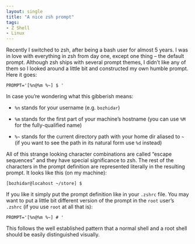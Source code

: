 ```yaml
---
layout: single
title: "A nice zsh prompt"
tags:
- Z Shell
- Linux
---
```


Recently I switched to zsh, after being a bash user for almost 5
years. I was in love with everything in zsh from day one, except one
thing – the default prompt. Although zsh ships with several prompt
themes, I didn’t like any of them so I looked around a little bit and
constructed my own humble prompt. Here it goes:

``` shell
PROMPT='[%n@%m %~] $ '
```

In case you’re wondering what this gibberish means:

* `%n` stands for your username (e.g. `bozhidar`)

* `%m` stands for the first part of your machine’s hostname (you can use `%M`
for the fully-qualified name)

* `%~` stands for the current directory path with your home dir aliased
 to `~` (if you want to see the path in its natural form use `%d`
 instead)

All of this strange looking character combinations are called “escape
sequences” and they have special significance to zsh. The rest of the
characters in the prompt definition are represented literally in the
resulting prompt. It looks like this (on my machine):

```
[bozhidar@locahost ~/store] $
```

If you like it simply put the prompt definition like in your `.zshrc`
file. You may want to put a little bit different version of the prompt
in the `root` user’s `.zshrc` (if you use `root` at all that is):

``` shell
PROMPT='[%n@%m %~] # '
```

This follows the well established pattern that a normal shell and a
root shell should be easily distinguished visually.
